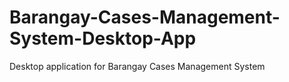 # Barangay-Cases-Management-System-Desktop-App
Desktop application for Barangay Cases Management System
